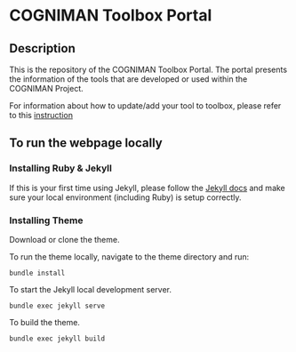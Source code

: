 # COGNIMAN Toolbox Portal

## Description
This is the repository of the COGNIMAN Toolbox Portal. The portal presents the information of the tools that are developed or used within the COGNIMAN Project.

For information about how to update/add your tool to toolbox, please refer to this [instruction](documentation/add_new_tool.md)


## To run the webpage locally

### Installing Ruby & Jekyll

If this is your first time using Jekyll, please follow the [Jekyll docs](https://jekyllrb.com/docs/installation/) and make sure your local environment (including Ruby) is setup correctly.

### Installing Theme

Download or clone the theme.

To run the theme locally, navigate to the theme directory and run:

```
bundle install
```

To start the Jekyll local development server.

```
bundle exec jekyll serve
```

To build the theme.

```
bundle exec jekyll build
```
